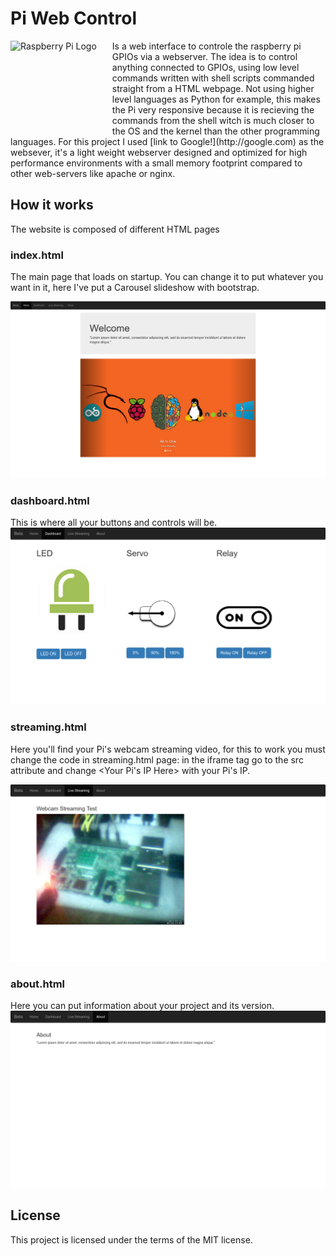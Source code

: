 # Pi Web Control
<img src="https://www.raspberrypi.org/wp-content/uploads/2012/03/raspberry-pi-logo.png" alt="Raspberry Pi Logo" align="left" style="margin-right: 25px" height=150>
Is a web interface to controle the raspberry pi GPIOs via a webserver.
The idea is to control anything connected to GPIOs, using low level commands written with shell scripts commanded straight from a HTML webpage. 
Not using higher level languages as Python for example, this makes the Pi very responsive because it is recieving the commands from the shell witch is much closer to the OS and the kernel than the other programming languages. For this project I used [link to Google!](http://google.com) as the websever, it's a light weight webserver designed and optimized for high performance environments with a small memory footprint compared to other web-servers like apache or nginx.

## How it works
The website is composed of different HTML pages
### index.html
The main page that loads on startup. You can change it to put whatever you want in it, here I've put a Carousel slideshow with bootstrap.

![Image of home](screenshots/home.png)
### dashboard.html
This is where all your buttons and controls will be.
![Image of dashboard](screenshots/dashboard.png)
### streaming.html
Here you'll find your Pi's webcam streaming video, for this to work you must change the code in streaming.html page: in the iframe tag go to the src attribute and change <Your Pi's IP Here> with your Pi's IP.

![Image of streaming](screenshots/streaming.png)
### about.html
Here you can put information about your project and its version.
![Image of about](screenshots/about.png)
## License
This project is licensed under the terms of the MIT license.
